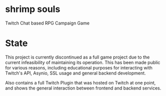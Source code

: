 # shrimp souls
 Twitch Chat based RPG Campaign Game


# State
This project is currently discontinued as a full game project due to the current infeasibility of maintaining its operation. This has been made public for various reasons, including educational purposes for interacting with Twitch's API, Asynio, SSL usage and general backend development. 

Also contains a full Twitch Plugin that was hosted on Twitch at one point, and shows the general interaction between frontend and backend services.